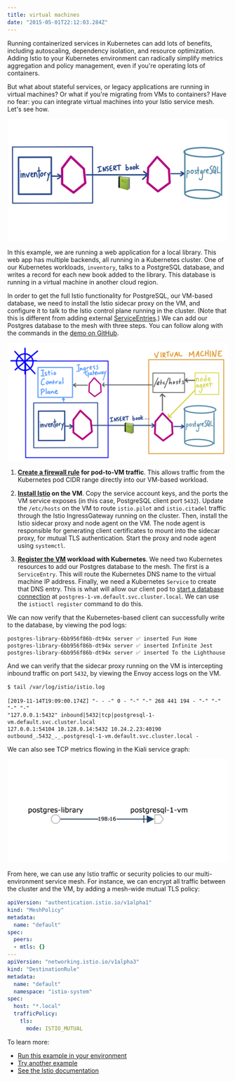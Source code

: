 ```yaml
---
title: virtual machines
date: "2015-05-01T22:12:03.284Z"
---
```


Running containerized services in Kubernetes can add lots of benefits, including autoscaling, dependency isolation, and resource optimization. Adding Istio to your Kubernetes environment can radically simplify metrics aggregation and policy management, even if you're operating lots of containers.

But what about stateful services, or legacy applications are running in virtual machines? Or what if you're migrating from VMs to containers? Have no fear: you can integrate virtual machines into your Istio service mesh. Let's see how.

![](call-flow.png)

In this example, we are running a web application for a local library. This web app has multiple backends, all running in a Kubernetes cluster. One of our Kubernetes workloads, `inventory`, talks to a PostgreSQL database, and writes a record for each new book added to the library. This database is running in a virtual machine in another cloud region.

In order to get the full Istio functionality for PostgreSQL, our VM-based database, we need to install the Istio sidecar proxy on the VM, and configure it to talk to the Istio control plane running in the cluster. (Note that this is different from adding external [ServiceEntries](/external-services).) We can add our Postgres database to the mesh with three steps. You can follow along with the commands in the [demo on GitHub](https://github.com/askmeegs/postgres-library/tree/0241acce9d7e2cede0de8ac9baa1338624f716eb#-postgres-library).

![](architecture.png)

1. **[Create a firewall rule](https://github.com/askmeegs/postgres-library#5-allow-pod-ip-traffic-to-the-vm) for pod-to-VM traffic**. This allows traffic from the Kubernetes pod CIDR range directly into our VM-based workload.

2. **[Install Istio](https://github.com/askmeegs/postgres-library#6-prepare-a-clusterenv-file-to-send-to-the-vm) on the VM**. Copy the service account keys, and the ports the VM service exposes (in this case, PostgreSQL client port `5432`). Update the `/etc/hosts` on the VM to route `istio.pilot` and `istio.citadel` traffic through the Istio IngressGateway running on the cluster. Then, install the Istio sidecar proxy and node agent on the VM. The node agent is responsible for generating client certificates to mount into the sidecar proxy, for mutual TLS authentication. Start the proxy and node agent using `systemctl`.

3. **[Register the VM](https://github.com/askmeegs/postgres-library#8-register-the-vm-with-istio-running-on-the-gke-cluster) workload with Kubernetes**. We need two Kubernetes resources to add our Postgres database to the mesh. The first is a `ServiceEntry`. This will route the Kubernetes DNS name to the virtual machine IP address. Finally, we need a Kubernetes `Service` to create that DNS entry. This is what will allow our client pod to [start a database connection](https://github.com/askmeegs/postgres-library/blob/master/main.go#L39) at `postgres-1-vm.default.svc.cluster.local`. We can use the `istioctl register` command to do this.

We can now verify that the Kubernetes-based client can successfully write to the database, by viewing the pod logs:

```
postgres-library-6bb956f86b-dt94x server ✅ inserted Fun Home
postgres-library-6bb956f86b-dt94x server ✅ inserted Infinite Jest
postgres-library-6bb956f86b-dt94x server ✅ inserted To the Lighthouse
```

And we can verify that the sidecar proxy running on the VM is intercepting inbound traffic on port `5432`, by viewing the Envoy access logs on the VM.

```
$ tail /var/log/istio/istio.log

[2019-11-14T19:09:00.174Z] "- - -" 0 - "-" "-" 268 441 194 - "-" "-" "-" "-"
"127.0.0.1:5432" inbound|5432|tcp|postgresql-1-vm.default.svc.cluster.local
127.0.0.1:54104 10.128.0.14:5432 10.24.2.23:40190
outbound_.5432_._.postgresql-1-vm.default.svc.cluster.local -
```

We can also see TCP metrics flowing in the Kiali service graph:

![](kiali.png)


From here, we can use any Istio traffic or security policies to our multi-environment service mesh. For instance, we can encrypt all traffic between the cluster and the VM, by adding a mesh-wide mutual TLS policy:

```YAML
apiVersion: "authentication.istio.io/v1alpha1"
kind: "MeshPolicy"
metadata:
  name: "default"
spec:
  peers:
  - mtls: {}
---
apiVersion: "networking.istio.io/v1alpha3"
kind: "DestinationRule"
metadata:
  name: "default"
  namespace: "istio-system"
spec:
  host: "*.local"
  trafficPolicy:
    tls:
      mode: ISTIO_MUTUAL
```


To learn more:
- [Run this example in your environment](https://github.com/askmeegs/postgres-library)
- [Try another example](https://github.com/GoogleCloudPlatform/istio-samples/tree/master/mesh-expansion-gce)
- [See the Istio documentation](https://istio.io/docs/examples/virtual-machines/single-network/)